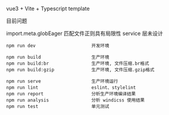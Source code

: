 vue3 + Vite + Typescript template

目前问题

import.meta.globEager 匹配文件正则具有局限性
service 层未设计

```
npm run dev                     开发环境

npm run build                   生产环境
npm run build:br                生产环境, 文件压缩.br格式
npm run build:gzip              生产环境, 文件压缩.gzip格式

npm run serve                   生产环境运行
npm run lint                    eslint、stylelint
npm run report                  分析生产环境编译结果
npm run analysis                分析 windicss 使用结果
npm run test                    单元测试
```